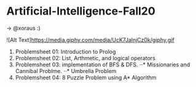 # Artificial-Intelligence-Fall20

-> @xoraus  :)

![Alt Text]https://media.giphy.com/media/UcK7JalnjCz0k/giphy.gif


1. Problemsheet 01: Introduction to Prolog
2. Problemsheet 02: List, Arthmetic, and logical operators
3. Problemsheet 03: implementation of  BFS & DFS.
⋅⋅* Missionaries and Cannibal Problme.
⋅⋅* Umbrella Problem
4. Problemsheet 04: 8 Puzzle Problem using A* Algorithm
